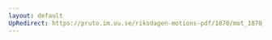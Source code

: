 ```yaml
---
layout: default
UpRedirect: https://pruto.im.uu.se/riksdagen-motions-pdf/1870/mot_1870__ak__126/mot_1870__ak__126-002.pdf
---
```

